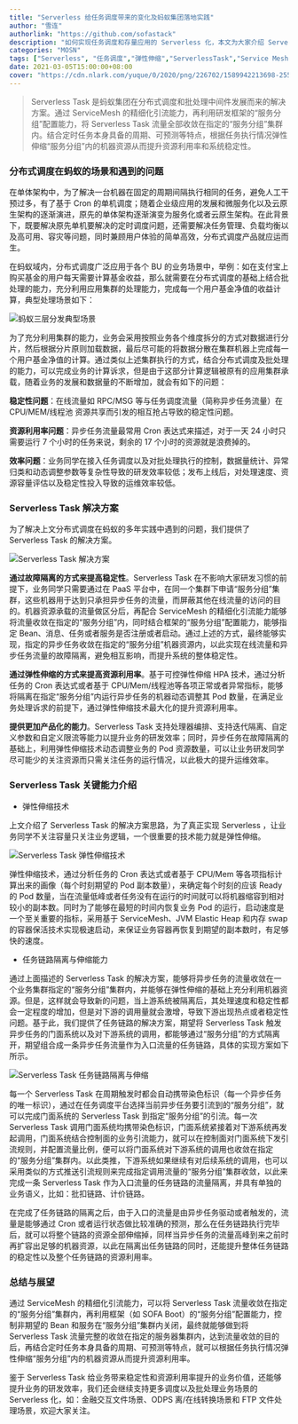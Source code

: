 ```yaml
---
title: "Serverless 给任务调度带来的变化及蚂蚁集团落地实践"
author: "雪连"
authorlink: "https://github.com/sofastack"
description: "如何实现任务调度和存量应用的 Serverless 化，本文为大家介绍 Serverless Task 是如何实现这一解决方案。"
categories: "MOSN"
tags: ["Serverless", "任务调度","弹性伸缩","ServerlessTask","Service Mesh"]
date: 2021-03-05T15:00:00+08:00
cover: "https://cdn.nlark.com/yuque/0/2020/png/226702/1589942213698-2550b402-6e7e-4b2d-9cb0-cddb1ef3f8a0.png"
---
```


> Serverless Task 是蚂蚁集团在分布式调度和批处理中间件发展而来的解决方案。通过 ServiceMesh 的精细化引流能力，再利用研发框架的“服务分组”配置能力，将 Serverless Task 流量全部收敛在指定的“服务分组”集群内。结合定时任务本身具备的周期、可预测等特点，根据任务执行情况弹性伸缩“服务分组”内的机器资源从而提升资源利用率和系统稳定性。

### 分布式调度在蚂蚁的场景和遇到的问题

在单体架构中，为了解决一台机器在固定的周期间隔执行相同的任务，避免人工干预过多，有了基于 Cron 的单机调度；随着企业级应用的发展和微服务化以及云原生架构的逐渐演进，原先的单体架构逐渐演变为服务化或者云原生架构。在此背景下，既要解决原先单机要解决的定时调度问题，还需要解决任务管理、负载均衡以及高可用、容灾等问题，同时兼顾用户体验的简单高效，分布式调度产品就应运而生。

在蚂蚁域内，分布式调度广泛应用于各个 BU 的业务场景中，举例：如在支付宝上购买基金的用户每天需要计算基金收益，那么就需要在分布式调度的基础上结合批处理的能力，充分利用应用集群的处理能力，完成每一个用户基金净值的收益计算，典型处理场景如下：


![蚂蚁三层分发典型场景](https://gw.alipayobjects.com/mdn/rms_95b965/afts/img/A*UvM2Q6t-RkUAAAAAAAAAAAAAARQnAQ)


为了充分利用集群的能力，业务会采用按照业务各个维度拆分的方式对数据进行分片，然后根据分片原则加载数据，最后尽可能的将数据分散在集群机器上完成每一个用户基金净值的计算。通过类似上述集群执行的方式，结合分布式调度及批处理的能力，可以完成业务的计算诉求，但是由于这部分计算逻辑被原有的应用集群承载，随着业务的发展和数据量的不断增加，就会有如下的问题：

**稳定性问题**：在线流量如 RPC/MSG 等与任务调度流量（简称异步任务流量）在 CPU/MEM/线程池 资源共享而引发的相互抢占导致的稳定性问题。

**资源利用率问题**：异步任务流量最常用 Cron 表达式来描述，对于一天 24 小时只需要运行 7 个小时的任务来说，剩余的 17 个小时的资源就是浪费掉的。

**效率问题**：业务同学在接入任务调度以及对批处理执行的控制，数据量统计、异常归类和动态调整参数等复杂性导致的研发效率较低；发布上线后，对处理速度、资源容量评估以及稳定性投入导致的运维效率较低。

### Serverless Task 解决方案

为了解决上文分布式调度在蚂蚁的多年实践中遇到的问题，我们提供了 Serverless Task 的解决方案。



![Serverless Task 解决方案](https://gw.alipayobjects.com/mdn/rms_95b965/afts/img/A*a3p2RKSemkkAAAAAAAAAAAAAARQnAQ)



**通过故障隔离的方式来提高稳定性**。Serverless Task 在不影响大家研发习惯的前提下，业务同学只需要通过在 PaaS 平台中，在同一个集群下申请“服务分组”集群，这些机器用于达到只承担异步任务的流量，而屏蔽其他在线流量的访问的目的。机器资源承载的流量做区分后，再配合 ServiceMesh 的精细化引流能力能够将流量收敛在指定的“服务分组”内，同时结合框架的“服务分组”配置能力，能够指定 Bean、消息、任务或者服务是否注册或者启动。通过上述的方式，最终能够实现，指定的异步任务收敛在指定的“服务分组”机器资源内，以此实现在线流量和异步任务流量的故障隔离，避免相互影响，而提升系统的整体稳定性。

**通过弹性伸缩的方式来提高资源利用率**。基于可控弹性伸缩 HPA 技术，通过分析任务的 Cron 表达式或者基于 CPU/Mem/线程池等各项正常或者异常指标，能够将隔离在指定“服务分组”内运行异步任务的机器动态调整其 Pod 数量，在满足业务处理诉求的前提下，通过弹性伸缩技术最大化的提升资源利用率。

**提供更加产品化的能力**。Serverless Task 支持处理器编排、支持迭代隔离、自定义参数和自定义限流等能力以提升业务的研发效率；同时，异步任务在故障隔离的基础上，利用弹性伸缩技术动态调整业务的 Pod 资源数量，可以让业务研发同学尽可能少的关注资源而只需关注任务的运行情况，以此极大的提升运维效率。


### Serverless Task 关键能力介绍

* 弹性伸缩技术

上文介绍了 Serverless Task 的解决方案思路，为了真正实现 Serverless ，让业务同学不关注容量只关注业务逻辑，一个很重要的技术能力就是弹性伸缩。



![Serverless Task 弹性伸缩技术](https://gw.alipayobjects.com/mdn/rms_95b965/afts/img/A*nmt-RpDbuJAAAAAAAAAAAAAAARQnAQ)



弹性伸缩技术，通过分析任务的 Cron 表达式或者基于 CPU/Mem 等各项指标计算出来的画像（每个时刻期望的 Pod 副本数量），来确定每个时刻的应该 Ready 的 Pod 数量，当在流量低峰或者任务没有在运行的时间就可以将机器缩容到相对较小的副本数。同时为了能够在最短的时间内恢复业务 Pod 的运行，启动速度是一个至关重要的指标，采用基于 ServiceMesh、JVM Elastic Heap 和内存 swap 的容器保活技术实现极速启动，来保证业务容器再恢复到期望的副本数时，有足够快的速度。



* 任务链路隔离与伸缩能力


通过上面描述的 Serverless Task 的解决方案，能够将异步任务的流量收敛在一个业务集群指定的“服务分组”集群内，并能够在弹性伸缩的基础上充分利用机器资源。但是，这样就会导致新的问题，当上游系统被隔离后，其处理速度和稳定性都会一定程度的增加，但是对下游的调用量就会激增，导致下游出现热点或者稳定性问题。基于此，我们提供了任务链路的解决方案，期望将 Serverless Task 触发异步任务的门面系统以及对下游系统的调用，都能够通过“服务分组”的方式隔离开，期望组合成一条异步任务流量作为入口流量的任务链路，具体的实现方案如下所示。

![Serverless Task 任务链路隔离与伸缩](https://gw.alipayobjects.com/mdn/rms_95b965/afts/img/A*pMabRIWzz78AAAAAAAAAAAAAARQnAQ)


每一个 Serverless Task 在周期触发时都会自动携带染色标识（每一个异步任务的唯一标识），通过在任务调度平台选择当前异步任务要引流到的“服务分组”，就可以完成门面系统的 Serverless Task 到指定“服务分组”的引流。每一次 Serverless Task 调用门面系统均携带染色标识，门面系统紧接着对下游系统再发起调用，门面系统结合控制面的业务引流能力，就可以在控制面对门面系统下发引流规则，并配置流量比例，便可以将门面系统对下游系统的调用也收敛在指定的“服务分组”集群内。以此类推，下游系统如果继续有对后续系统的调用，也可以采用类似的方式推送引流规则来完成指定调用流量的“服务分组”集群收敛，以此来完成一条 Serverless Task 作为入口流量的任务链路的流量隔离，并具有单独的业务语义，比如：批扣链路、计价链路。

在完成了任务链路的隔离之后，由于入口的流量是由异步任务驱动或者触发的，流量是能够通过 Cron 或者运行状态做比较准确的预测，那么在任务链路执行完毕后，就可以将整个链路的资源全部伸缩掉，同样当异步任务的流量高峰到来之前时再扩容出足够的机器资源，以此在隔离出任务链路的同时，还能提升整体任务链路的稳定性以及整个任务链路的资源利用率。


### 总结与展望

通过 ServiceMesh 的精细化引流能力，可以将 Serverless Task 流量收敛在指定的“服务分组”集群内，再利用框架（如 SOFA Boot）的“服务分组”配置能力，控制非期望的 Bean 和服务在“服务分组”集群内关闭，最终就能够做到将 Serverless Task 流量完整的收敛在指定的服务器集群内，达到流量收敛的目的后，再结合定时任务本身具备的周期、可预测等特点，就可以根据任务执行情况弹性伸缩“服务分组”内的机器资源从而提升资源利用率。

鉴于 Serverless Task 给业务带来稳定性和资源利用率提升的业务价值，还能够提升业务的研发效率，我们还会继续支持更多调度以及批处理业务场景的 Serverless 化，如：金融交互文件场景、ODPS 离/在线转换场景和 FTP 文件处理场景，欢迎大家关注。


